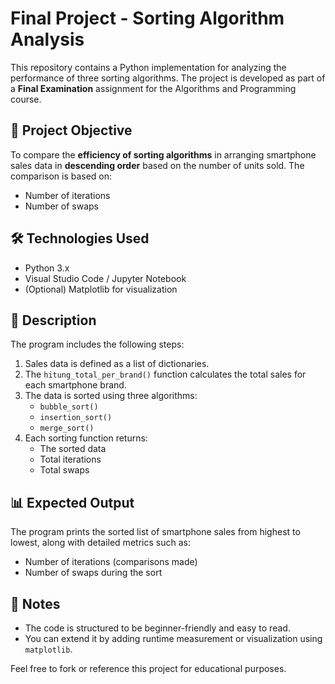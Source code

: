 # Final Project - Sorting Algorithm Analysis

This repository contains a Python implementation for analyzing the performance of three sorting algorithms. The project is developed as part of a **Final Examination** assignment for the Algorithms and Programming course.

## 🎯 Project Objective

To compare the **efficiency of sorting algorithms** in arranging smartphone sales data in **descending order** based on the number of units sold. The comparison is based on:

- Number of iterations
- Number of swaps

## 🛠️ Technologies Used

- Python 3.x
- Visual Studio Code / Jupyter Notebook
- (Optional) Matplotlib for visualization

## 📄 Description

The program includes the following steps:

1. Sales data is defined as a list of dictionaries.
2. The `hitung_total_per_brand()` function calculates the total sales for each smartphone brand.
3. The data is sorted using three algorithms:
   - `bubble_sort()`
   - `insertion_sort()`
   - `merge_sort()`
4. Each sorting function returns:
   - The sorted data
   - Total iterations
   - Total swaps

## 📊 Expected Output

The program prints the sorted list of smartphone sales from highest to lowest, along with detailed metrics such as:

- Number of iterations (comparisons made)
- Number of swaps during the sort

## 🔎 Notes

- The code is structured to be beginner-friendly and easy to read.
- You can extend it by adding runtime measurement or visualization using `matplotlib`.

Feel free to fork or reference this project for educational purposes.
